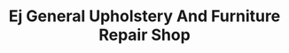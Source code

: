 ---
title: "Ej General Upholstery And Furniture Repair Shop"
url: /nabua/ej-general-upholstery-and-furniture-repair-shop/
shop: Allgemein
---
